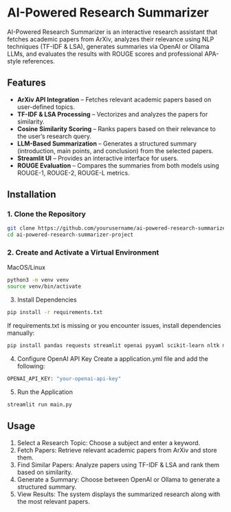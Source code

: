 # AI-Powered Research Summarizer

AI-Powered Research Summarizer is an interactive research assistant that fetches academic papers from ArXiv, analyzes their relevance using NLP techniques (TF-IDF & LSA), generates summaries via OpenAI or Ollama LLMs, and evaluates the results with ROUGE scores and professional APA-style references.

## Features

- **ArXiv API Integration** – Fetches relevant academic papers based on user-defined topics.
- **TF-IDF & LSA Processing** – Vectorizes and analyzes the papers for similarity.
- **Cosine Similarity Scoring** – Ranks papers based on their relevance to the user’s research query.
- **LLM-Based Summarization** – Generates a structured summary (introduction, main points, and conclusion) from the selected papers.
- **Streamlit UI** – Provides an interactive interface for users.
- **ROUGE Evaluation** – Compares the summaries from both models using ROUGE-1, ROUGE-2, ROUGE-L metrics.

## Installation

### 1. Clone the Repository
```sh
git clone https://github.com/yourusername/ai-powered-research-summarizer-project.git
cd ai-powered-research-summarizer-project
```

### 2. Create and Activate a Virtual Environment
MacOS/Linux
```sh
python3 -m venv venv
source venv/bin/activate
```

3. Install Dependencies
```sh
pip install -r requirements.txt
```

If requirements.txt is missing or you encounter issues, install dependencies manually:
```sh
pip install pandas requests streamlit openai pyyaml scikit-learn nltk matplotlib rouge-score
```

4. Configure OpenAI API Key
Create a application.yml file and add the following:
```sh
OPENAI_API_KEY: "your-openai-api-key"
```

5. Run the Application
```sh
streamlit run main.py
```

## Usage
1. Select a Research Topic: Choose a subject and enter a keyword.
2. Fetch Papers: Retrieve relevant academic papers from ArXiv and store them.
3. Find Similar Papers: Analyze papers using TF-IDF & LSA and rank them based on similarity.
4. Generate a Summary: Choose between OpenAI or Ollama to generate a structured summary.
5. View Results: The system displays the summarized research along with the most relevant papers.